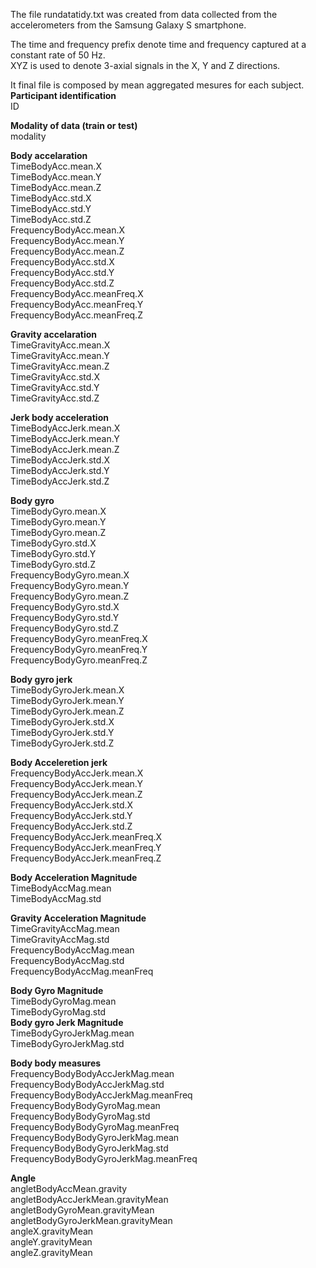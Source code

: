 The file rundatatidy.txt was created from data collected from the accelerometers from the Samsung Galaxy S smartphone.  

The time and frequency prefix denote time and frequency captured at a constant rate of 50 Hz.   
XYZ is used to denote 3-axial signals in the X, Y and Z directions.  

It final file is composed by mean aggregated mesures for each subject.   
**Participant identification**  
ID  
  
**Modality of data (train or test)**  
modality  
  
**Body accelaration**  
TimeBodyAcc.mean.X  
TimeBodyAcc.mean.Y  
TimeBodyAcc.mean.Z  
TimeBodyAcc.std.X  
TimeBodyAcc.std.Y  
TimeBodyAcc.std.Z  
FrequencyBodyAcc.mean.X  
FrequencyBodyAcc.mean.Y  
FrequencyBodyAcc.mean.Z  
FrequencyBodyAcc.std.X  
FrequencyBodyAcc.std.Y  
FrequencyBodyAcc.std.Z  
FrequencyBodyAcc.meanFreq.X  
FrequencyBodyAcc.meanFreq.Y  
FrequencyBodyAcc.meanFreq.Z  
  
**Gravity accelaration**  
TimeGravityAcc.mean.X  
TimeGravityAcc.mean.Y  
TimeGravityAcc.mean.Z  
TimeGravityAcc.std.X  
TimeGravityAcc.std.Y  
TimeGravityAcc.std.Z  
  
**Jerk body acceleration**  
TimeBodyAccJerk.mean.X  
TimeBodyAccJerk.mean.Y  
TimeBodyAccJerk.mean.Z  
TimeBodyAccJerk.std.X  
TimeBodyAccJerk.std.Y  
TimeBodyAccJerk.std.Z  
  
**Body gyro**  
TimeBodyGyro.mean.X  
TimeBodyGyro.mean.Y  
TimeBodyGyro.mean.Z  
TimeBodyGyro.std.X  
TimeBodyGyro.std.Y  
TimeBodyGyro.std.Z  
FrequencyBodyGyro.mean.X  
FrequencyBodyGyro.mean.Y  
FrequencyBodyGyro.mean.Z  
FrequencyBodyGyro.std.X  
FrequencyBodyGyro.std.Y  
FrequencyBodyGyro.std.Z  
FrequencyBodyGyro.meanFreq.X  
FrequencyBodyGyro.meanFreq.Y  
FrequencyBodyGyro.meanFreq.Z  

**Body gyro jerk**  
TimeBodyGyroJerk.mean.X  
TimeBodyGyroJerk.mean.Y  
TimeBodyGyroJerk.mean.Z  
TimeBodyGyroJerk.std.X  
TimeBodyGyroJerk.std.Y  
TimeBodyGyroJerk.std.Z  
  
**Body Acceleretion jerk**  
FrequencyBodyAccJerk.mean.X  
FrequencyBodyAccJerk.mean.Y  
FrequencyBodyAccJerk.mean.Z  
FrequencyBodyAccJerk.std.X  
FrequencyBodyAccJerk.std.Y  
FrequencyBodyAccJerk.std.Z  
FrequencyBodyAccJerk.meanFreq.X  
FrequencyBodyAccJerk.meanFreq.Y  
FrequencyBodyAccJerk.meanFreq.Z  
  
**Body Acceleration Magnitude**  
TimeBodyAccMag.mean  
TimeBodyAccMag.std
  
 **Gravity Acceleration Magnitude**  
TimeGravityAccMag.mean  
TimeGravityAccMag.std  
FrequencyBodyAccMag.mean  
FrequencyBodyAccMag.std  
FrequencyBodyAccMag.meanFreq  

**Body Gyro Magnitude**  
TimeBodyGyroMag.mean  
TimeBodyGyroMag.std  
**Body gyro Jerk Magnitude**  
TimeBodyGyroJerkMag.mean  
TimeBodyGyroJerkMag.std  

**Body body measures**  
FrequencyBodyBodyAccJerkMag.mean  
FrequencyBodyBodyAccJerkMag.std  
FrequencyBodyBodyAccJerkMag.meanFreq  
FrequencyBodyBodyGyroMag.mean  
FrequencyBodyBodyGyroMag.std  
FrequencyBodyBodyGyroMag.meanFreq  
FrequencyBodyBodyGyroJerkMag.mean  
FrequencyBodyBodyGyroJerkMag.std  
FrequencyBodyBodyGyroJerkMag.meanFreq  
  
**Angle**  
angletBodyAccMean.gravity  
angletBodyAccJerkMean.gravityMean  
angletBodyGyroMean.gravityMean  
angletBodyGyroJerkMean.gravityMean  
angleX.gravityMean  
angleY.gravityMean  
angleZ.gravityMean  
